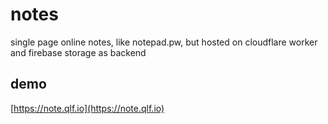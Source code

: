 # notes
single page online notes, like notepad.pw, but hosted on cloudflare worker and firebase storage as backend

## demo
[https://note.qlf.io](https://note.qlf.io)
